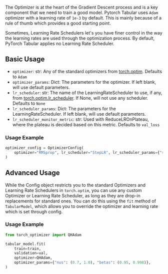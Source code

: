 The Optimizer is at the heart of the Gradient Descent process and is a key component that we need to train a good model. Pytorch Tabular uses `Adam` optimizer with a learning rate of `1e-3` by default. This is mainly because of a rule of thumb which provides a good starting point.

Sometimes, Learning Rate Schedulers let's you have finer control in the way the learning rates are used through the optimization process. By default, PyTorch Tabular applies no Learning Rate Scheduler.

## Basic Usage

- `optimizer`: str: Any of the standard optimizers from [torch.optim](https://pytorch.org/docs/stable/optim.html#algorithms). Defaults to `Adam`
- `optimizer_params`: Dict: The parameters for the optimizer. If left blank, will use default parameters.
- `lr_scheduler`: str: The name of the LearningRateScheduler to use, if any, from [torch.optim.lr_scheduler](https://pytorch.org/docs/stable/optim.html#how-to-adjust-learning-rate). If None, will not use any scheduler. Defaults to `None`
- `lr_scheduler_params`: Dict: The parameters for the LearningRateScheduler. If left blank, will use default parameters.
- `lr_scheduler_monitor_metric`: str: Used with ReduceLROnPlateau, where the plateau is decided based on this metric. Defaults to `val_loss`

### Usage Example

```python
optimizer_config = OptimizerConfig(
    optimizer="RMSprop", lr_scheduler="StepLR", lr_scheduler_params={"step_size": 10}
)
```

## Advanced Usage

While the Config object restricts you to the standard Optimizers and Learning Rate Schedulers in `torch.optim`, you can use any custom Optimizer or Learning Rate Scheduler, as long as they are drop-in replacements for standard ones. You can do this using the `fit` method of `TabularModel`, which allows you to override the optimizer and learning rate which is set through config.

### Usage Example

```python
from torch_optimizer import QHAdam

tabular_model.fit(
    train=train,
    validation=val,
    optimizer=QHAdam,
    optimizer_params={"nus": (0.7, 1.0), "betas": (0.95, 0.998)},
)
```
